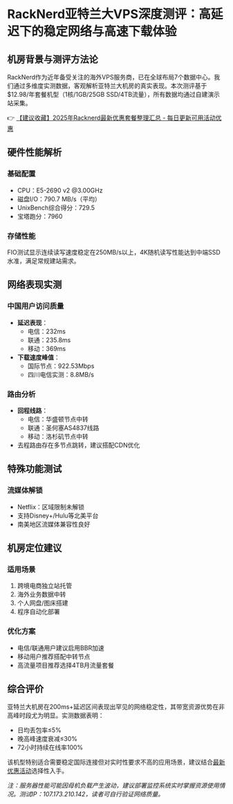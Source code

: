 # RackNerd亚特兰大VPS深度测评：高延迟下的稳定网络与高速下载体验

## 机房背景与测评方法论
RackNerd作为近年备受关注的海外VPS服务商，已在全球布局7个数据中心。我们通过多维度实测数据，客观解析亚特兰大机房的真实表现。本次测评基于$12.98/年套餐机型（1核/1GB/25GB SSD/4TB流量），所有数据均通过自建演示站采集。

👉 [【建议收藏】2025年Racknerd最新优惠套餐整理汇总 - 每日更新可用活动优惠](https://bit.ly/Rack_Nerd)

## 硬件性能解析
### 基础配置
- CPU：E5-2690 v2 @3.00GHz
- 磁盘I/O：790.7 MB/s（平均）
- UnixBench综合得分：729.5
- 宝塔跑分：7960

### 存储性能
FIO测试显示连续读写速度稳定在250MB/s以上，4K随机读写性能达到中端SSD水准，满足常规建站需求。

## 网络表现实测
### 中国用户访问质量
- **延迟表现**：
  - 电信：232ms
  - 联通：235.8ms
  - 移动：369ms
- **下载速度峰值**：
  - 国际节点：922.53Mbps
  - 四川电信实测：8.8MB/s

### 路由分析
- **回程线路**：
  - 电信：华盛顿节点中转
  - 联通：圣何塞AS4837线路
  - 移动：洛杉矶节点中转
- 去程路由存在多节点跳转，建议搭配CDN优化

## 特殊功能测试
### 流媒体解锁
- Netflix：区域限制未解锁
- 支持Disney+/Hulu等北美平台
- 南美地区流媒体兼容性良好

## 机房定位建议
### 适用场景
1. 跨境电商独立站托管
2. 海外业务数据中转
3. 个人网盘/图床搭建
4. 程序自动化部署

### 优化方案
- 电信/联通用户建议启用BBR加速
- 移动用户推荐搭配中转节点
- 高流量项目推荐选择4TB月流量套餐

## 综合评价
亚特兰大机房在200ms+延迟区间表现出罕见的网络稳定性，其带宽资源优势在非高峰时段尤为明显。实测数据表明：
- 日均丢包率≤5%
- 晚高峰速度衰减≤30%
- 72小时持续在线率100%

该机型特别适合需要稳定国际连接但对实时性要求不高的应用场景，建议结合[最新优惠活动](https://bit.ly/Rack_Nerd)选择性入手。

*注：服务器性能可能因母机负载产生波动，建议部署监控系统实时掌握资源使用情况。测试IP：107.173.210.142，读者可自行验证网络质量。*